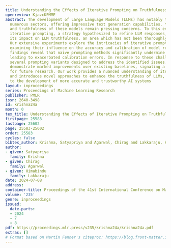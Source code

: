 ```yaml
---
title: Understanding the Effects of Iterative Prompting on Truthfulness
openreview: KjazcKPMME
abstract: The development of Large Language Models (LLMs) has notably transformed
  numerous sectors, offering impressive text generation capabilities. Yet, the reliability
  and truthfulness of these models remain pressing concerns. To this end, we investigate
  iterative prompting, a strategy hypothesized to refine LLM responses, assessing
  its impact on LLM truthfulness, an area which has not been thoroughly explored.
  Our extensive experiments explore the intricacies of iterative prompting variants,
  examining their influence on the accuracy and calibration of model responses. Our
  findings reveal that naive prompting methods significantly undermine truthfulness,
  leading to exacerbated calibration errors. In response to these challenges, we introduce
  several prompting variants designed to address the identified issues. These variants
  demonstrate marked improvements over existing baselines, signaling a promising direction
  for future research. Our work provides a nuanced understanding of iterative prompting
  and introduces novel approaches to enhance the truthfulness of LLMs, thereby contributing
  to the development of more accurate and trustworthy AI systems
layout: inproceedings
series: Proceedings of Machine Learning Research
publisher: PMLR
issn: 2640-3498
id: krishna24a
month: 0
tex_title: Understanding the Effects of Iterative Prompting on Truthfulness
firstpage: 25583
lastpage: 25602
page: 25583-25602
order: 25583
cycles: false
bibtex_author: Krishna, Satyapriya and Agarwal, Chirag and Lakkaraju, Himabindu
author:
- given: Satyapriya
  family: Krishna
- given: Chirag
  family: Agarwal
- given: Himabindu
  family: Lakkaraju
date: 2024-07-08
address:
container-title: Proceedings of the 41st International Conference on Machine Learning
volume: '235'
genre: inproceedings
issued:
  date-parts:
  - 2024
  - 7
  - 8
pdf: https://proceedings.mlr.press/v235/krishna24a/krishna24a.pdf
extras: []
# Format based on Martin Fenner's citeproc: https://blog.front-matter.io/posts/citeproc-yaml-for-bibliographies/
---
```

